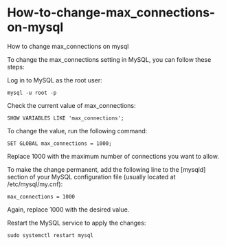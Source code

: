 # How-to-change-max_connections-on-mysql
How to change max_connections on mysql

To change the max_connections setting in MySQL, you can follow these steps:

Log in to MySQL as the root user:

```
mysql -u root -p
```
Check the current value of max_connections:

```
SHOW VARIABLES LIKE 'max_connections';
```
To change the value, run the following command:

```
SET GLOBAL max_connections = 1000;
```
Replace 1000 with the maximum number of connections you want to allow.

To make the change permanent, add the following line to the [mysqld] section of your MySQL configuration file (usually located at /etc/mysql/my.cnf):

```
max_connections = 1000
```
Again, replace 1000 with the desired value.

Restart the MySQL service to apply the changes:

```
sudo systemctl restart mysql
```

